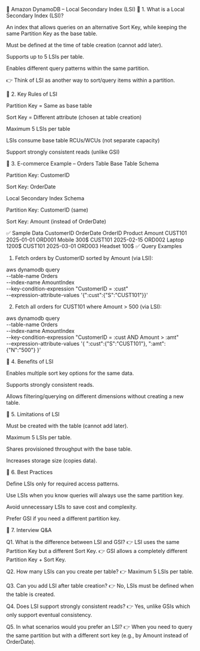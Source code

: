 📘 Amazon DynamoDB – Local Secondary Index (LSI)
🔹 1. What is a Local Secondary Index (LSI)?

An index that allows queries on an alternative Sort Key, while keeping the same Partition Key as the base table.

Must be defined at the time of table creation (cannot add later).

Supports up to 5 LSIs per table.

Enables different query patterns within the same partition.

👉 Think of LSI as another way to sort/query items within a partition.

🔹 2. Key Rules of LSI

Partition Key = Same as base table

Sort Key = Different attribute (chosen at table creation)

Maximum 5 LSIs per table

LSIs consume base table RCUs/WCUs (not separate capacity)

Support strongly consistent reads (unlike GSI)

🔹 3. E-commerce Example – Orders Table
Base Table Schema

Partition Key: CustomerID

Sort Key: OrderDate

Local Secondary Index Schema

Partition Key: CustomerID (same)

Sort Key: Amount (instead of OrderDate)

✅ Sample Data
CustomerID	OrderDate	OrderID	Product	Amount
CUST101	2025-01-01	ORD001	Mobile	300$
CUST101	2025-02-15	ORD002	Laptop	1200$
CUST101	2025-03-01	ORD003	Headset	100$
✅ Query Examples

1. Fetch orders by CustomerID sorted by Amount (via LSI):

aws dynamodb query \
  --table-name Orders \
  --index-name AmountIndex \
  --key-condition-expression "CustomerID = :cust" \
  --expression-attribute-values '{":cust":{"S":"CUST101"}}'


2. Fetch all orders for CUST101 where Amount > 500 (via LSI):

aws dynamodb query \
  --table-name Orders \
  --index-name AmountIndex \
  --key-condition-expression "CustomerID = :cust AND Amount > :amt" \
  --expression-attribute-values '{
    ":cust":{"S":"CUST101"},
    ":amt":{"N":"500"}
  }'

🔹 4. Benefits of LSI

Enables multiple sort key options for the same data.

Supports strongly consistent reads.

Allows filtering/querying on different dimensions without creating a new table.

🔹 5. Limitations of LSI

Must be created with the table (cannot add later).

Maximum 5 LSIs per table.

Shares provisioned throughput with the base table.

Increases storage size (copies data).

🔹 6. Best Practices

Define LSIs only for required access patterns.

Use LSIs when you know queries will always use the same partition key.

Avoid unnecessary LSIs to save cost and complexity.

Prefer GSI if you need a different partition key.

🔹 7. Interview Q&A

Q1. What is the difference between LSI and GSI?
👉 LSI uses the same Partition Key but a different Sort Key.
👉 GSI allows a completely different Partition Key + Sort Key.

Q2. How many LSIs can you create per table?
👉 Maximum 5 LSIs per table.

Q3. Can you add LSI after table creation?
👉 No, LSIs must be defined when the table is created.

Q4. Does LSI support strongly consistent reads?
👉 Yes, unlike GSIs which only support eventual consistency.

Q5. In what scenarios would you prefer an LSI?
👉 When you need to query the same partition but with a different sort key (e.g., by Amount instead of OrderDate).
